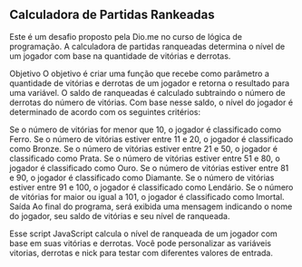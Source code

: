 ## Calculadora de Partidas Rankeadas
Este é um desafio proposto pela Dio.me no curso de lógica de programação. A calculadora de partidas ranqueadas determina o nível de um jogador com base na quantidade de vitórias e derrotas.

Objetivo
O objetivo é criar uma função que recebe como parâmetro a quantidade de vitórias e derrotas de um jogador e retorna o resultado para uma variável. O saldo de ranqueadas é calculado subtraindo o número de derrotas do número de vitórias. Com base nesse saldo, o nível do jogador é determinado de acordo com os seguintes critérios:

Se o número de vitórias for menor que 10, o jogador é classificado como Ferro.
Se o número de vitórias estiver entre 11 e 20, o jogador é classificado como Bronze.
Se o número de vitórias estiver entre 21 e 50, o jogador é classificado como Prata.
Se o número de vitórias estiver entre 51 e 80, o jogador é classificado como Ouro.
Se o número de vitórias estiver entre 81 e 90, o jogador é classificado como Diamante.
Se o número de vitórias estiver entre 91 e 100, o jogador é classificado como Lendário.
Se o número de vitórias for maior ou igual a 101, o jogador é classificado como Imortal.
Saída
Ao final do programa, será exibida uma mensagem indicando o nome do jogador, seu saldo de vitórias e seu nível de ranqueada.

Esse script JavaScript calcula o nível de ranqueada de um jogador com base em suas vitórias e derrotas. Você pode personalizar as variáveis vitorias, derrotas e nick para testar com diferentes valores de entrada.
